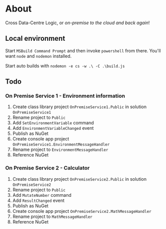 # About
Cross Data-Centre Logic, or *on-premise to the cloud and back again*!

## Local environment
Start `MSBuild Command Prompt` and then invoke `powershell` from there.
You'll want `node` and `nodemon` installed.

Start auto builds with `nodemon -e cs -w .\ -C .\build.js`

## Todo
### On Premise Service 1 - Environment information
1. Create class library project `OnPremiseService1.Public` in solution `OnPremiseService1`
2. Rename project to `Public`
3. Add `SetEnvironmentVariable` command
4. Add `EnvironmentVariableChanged` event
5. Publish as NuGet
6. Create console app project `OnPremiseService1.EnvironmentMessageHandler`
7. Rename project to `EnvironmentMessageHandler`
8. Reference NuGet

### On Premise Service 2 - Calculator
1. Create class library project `OnPremiseService2.Public` in solution `OnPremiseService2`
2. Rename project to `Public`
3. Add `MutateNumber` command
4. Add `ResultChanged` event
5. Publish as NuGet
6. Create console app project `OnPremiseService2.MathMessageHandler`
7. Rename project to `MathMessageHandler`
8. Reference NuGet


